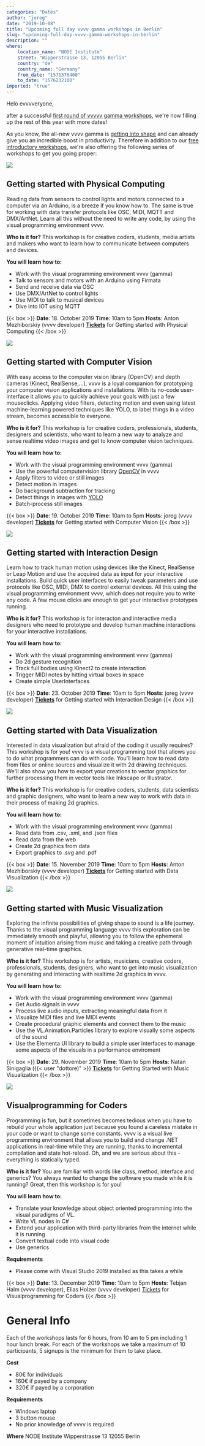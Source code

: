 ```yaml
---
categories: "Dates"
author: "joreg"
date: "2019-10-08"
title: "Upcoming full day vvvv gamma workshops in Berlin"
slug: "upcoming-full-day-vvvv-gamma-workshops-in-berlin"
description: ""
where: 
    location_name: "NODE Institute"
    street: "Wipperstrasse 13, 12055 Berlin"
    country: "de"
    country_name: "Germany"
    from_date: "1571378400"
    to_date: "1576232100"
imported: "true"
---
```



Helo evvvveryone,

after a successful [first round of vvvvv gamma workshops](/blog/2019/vvvv-gamma-beginner-workshops-in-berlin-this-summer), we're now filling up the rest of this year with more dates!

As you know, the all-new vvvv gamma is [getting into shape](/blog/2019/vvvv-gamma-2019.1-preview) and can already give you an incredible boost in productivity. Therefore in addition to our [free introductory workshops](/blog/2019/upcoming-free-vvvv-gamma-workshops-in-berlin), we're also offering the following series of workshops to get you going proper:
    
![](PhysicalComputing_0.png) 

## Getting started with Physical Computing 
Reading data from sensors to control lights and motors connected to a computer via an Arduino, is a breeze if you know how to. The same is true for working with data transfer protocols like OSC, MIDI, MQTT and DMX/ArtNet. Learn all this without the need to write any code, by using the visual programming environment vvvv.

**Who is it for?**
This workshop is for creative coders, students, media artists and makers who want to learn how to communicate between computers and devices.

**You will learn how to:**
- Work with the visual programming environment vvvv (gamma)
- Talk to sensors and motors with an Arduino using Firmata
- Send and receive data via OSC 
- Use DMX/ArtNet to control lights
- Use MIDI to talk to musical devices
- Dive into IOT using MQTT 

{{< box >}}
**Date**: 18. October 2019
**Time**: 10am to 5pm
**Hosts**: Anton Mezhiborskiy (vvvv developer)
**[Tickets](https://nodeforum.org/announcements/workshop-getting-started-with-physical-computing-2/)** for Getting started with Physical Computing{{< /box >}}

![](ComputerVision_0.png) 

## Getting started with Computer Vision 
With easy access to the computer vision library (OpenCV) and depth cameras (Kinect, RealSense,...), vvvv is a loyal companion for prototyping your computer vision applications and installations. With its no-code user-interface it allows you to quickly achieve your goals with just a few mouseclicks. Applying video filters, detecting motion and even using latest machine-learning powered techniques like YOLO, to label things in a video stream, becomes accessible to everyone.

**Who is it for?**
This workshop is for creative coders, professionals, students, designers and scientists, who want to learn a new way to analyze and sense realtime video images and get to know computer vision techniques.

**You will learn how to:**
- Work with the visual programming environment vvvv (gamma)
- Use the powerful computervision library [OpenCV](https://opencv.org/) in vvvv
- Apply filters to video or still images
- Detect motion in images
- Do background subtraction for tracking
- Detect things in images with [YOLO](https://pjreddie.com/darknet/yolo/)
- Batch-process still images

{{< box >}}
**Date**: 19. October 2019
**Time**: 10am to 5pm
**Hosts**: joreg (vvvv developer)
**[Tickets](https://nodeforum.org/announcements/workshop-getting-started-with-computer-vision/)** for Getting started with Computer Vision{{< /box >}}

![](InteractionDesign2.png) 

## Getting started with Interaction Design
Learn how to track human motion using devices like the Kinect, RealSense or Leap Motion and use the acquired data as input for your interactive installations. Build quick user interfaces to easily tweak parameters and use protocols like OSC, MIDI, DMX to control external devices. All this using the visual programming environment vvvv, which does not require you to write any code. A few mouse clicks are enough to get your interactive prototypes running.

**Who is it for?**
This workshop is for interacton and interactive media designers who need to prototype and develop human machine interactions for your interactive installations.

**You will learn how to:**
- Work with the visual programming environment vvvv (gamma)
- Do 2d gesture recognition
- Track full bodies using Kinect2 to create interaction
- Trigger MIDI notes by hitting virtual boxes in space
- Create simple UserInterfaces

{{< box >}}
**Date**: 23. October 2019
**Time**: 10am to 5pm
**Hosts**: joreg (vvvv developer)
**[Tickets](https://nodeforum.org/announcements/workshop-getting-started-with-interaction-design-2/)** for Getting started with Interaction Design{{< /box >}}

![](DataViz_0.png) 

## Getting started with Data Visualization
Interested in data visualization but afraid of the coding it usually requires? This workshop is for you! vvvv is a visual programming tool that allows you to do what programmers can do with code. You'll learn how to read data from files or online sources and visualize it with 2d drawing techniques. We'll also show you how to export your creations to vector graphics for further processing them in vector tools like Inkscape or Illustrator.

**Who is it for?**
This workshop is for creative coders, students, data scientists and graphic designers, who want to learn a new way to work with data in their process of making 2d graphics.

**You will learn how to:**
- Work with the visual programming environment vvvv (gamma)
- Read data from .csv, .xml, and .json files
- Read data from the web
- Create 2d graphics from data
- Export graphics to .svg and .pdf

{{< box >}}
**Date**: 15. November 2019
**Time**: 10am to 5pm
**Hosts**: Anton Mezhiborskiy (vvvv developer)
**[Tickets](https://nodeforum.org/announcements/fullday-workshop-getting-started-with-data-visualization/)** for Getting started with Data Visualization {{< /box >}}

![](MusicViz.png) 

## Getting started with Music Visualization
Exploring the infinite possibilities of giving shape to sound is a life journey. Thanks to the visual programming language vvvv this exploration can be immediately smooth and playful, allowing you to follow the ephemeral moment of intuition arising from music and taking a creative path through generative real-time graphics.

**Who is it for?**
This workshop is for artists, musicians, creative coders, professionals, students, designers, who want to get into music visualization by generating and interacting with realtime 2d graphics in vvvv.

**You will learn how to:**
- Work with the visual programming environment vvvv (gamma)
- Get Audio signals in vvvv
- Process live audio inputs, extracting meaningful data from it
- Visualize MIDI files and live MIDI events
- Create procedural graphic elements and connect them to the music
- Use the VL.Animation.Particles library to explore visually some aspects of the sound
- Use the Elementa UI library to build a simple user interfaces to manage some aspects of the visuals in a performance enviroment

{{< box >}}
**Date**: 29. November 2019
**Time**: 10am to 5pm
**Hosts**: Natan Sinigaglia ({{< user "dottore)" >}}
**[Tickets](https://nodeforum.org/announcements/workshop-getting-started-with-music-visualization/)** for Getting Started with Music Visualization{{< /box >}}

![](Coders.png)

## Visualprogramming for Coders
Programming is fun, but it sometimes becomes tedious when you have to rebuild your whole application just because you found a careless mistake in your code or want to change some constants. vvvv is a visual live programming environment that allows you to build and change .NET applications in real-time while they are running, thanks to incremental compilation and state hot-reload. Oh, and we are serious about this - everything is statically typed.

**Who is it for?**
You are familiar with words like class, method, interface and generics? You always wanted to change the software you made while it is running? Great, then this workshop is for you!

**You will learn how to:**
* Translate your knowledge about object oriented programming into the visual paradigms of VL.
* Write VL nodes in C#
* Extend your application with third-party libraries from the internet while it is running
* Convert textual code into visual code
* Use generics 

**Requirements**
- Please come with Visual Studio 2019 installed as this takes a while

{{< box >}}
**Date**: 13. December 2019
**Time**: 10am to 5pm
**Hosts**: Tebjan Halm (vvvv developer), Elias Holzer (vvvv developer)
[Tickets](https://nodeforum.org/announcements/fullday-workshop-visual-programming-for-coders/) for Visualprogramming for Coders{{< /box >}}

# General Info
Each of the workshops lasts for 6 hours, from 10 am to 5 pm including 1 hour lunch break.
For each of the workshops we take a maximum of 10 participants, 5 signups is the minimum for them to take place.

**Cost**
- 80€ for individuals
- 160€ if payed by a company
- 320€ if payed by a corporation

**Requirements**
- Windows laptop
- 3 button mouse
- No prior knowledge of vvvv is required

**Where**
NODE Institute
Wipperstrasse 13
12055 Berlin

